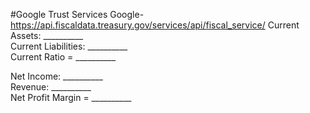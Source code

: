 #Google Trust Services Google-https://api.fiscaldata.treasury.gov/services/api/fiscal_service/
Current Assets: __________  
Current Liabilities: __________  
Current Ratio = __________  

Net Income: __________  
Revenue: __________  
Net Profit Margin = __________